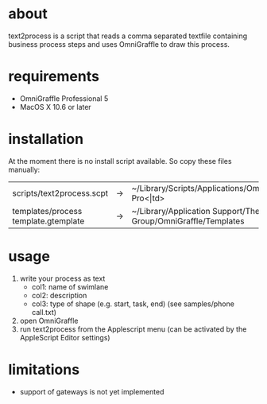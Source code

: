 # about

text2process is a script that reads a comma separated textfile containing 
business process steps and uses OmniGraffle to draw this process.


# requirements

* OmniGraffle Professional 5
* MacOS X 10.6 or later


# installation

At the moment there is no install script available. So copy these files manually:
<table>
<tr>
<td>scripts/text2process.scpt</td><td>-></td><td>~/Library/Scripts/Applications/OmniGraffle Pro<|td>
</tr>
<tr>
<td>templates/process template.gtemplate</td><td>-></td><td>~/Library/Application Support/The Omni Group/OmniGraffle/Templates</td>
</tr>
</table>

# usage

1. write your process as text 
    * col1: name of swimlane
    * col2: description
    * col3: type of shape (e.g. start, task, end)
    (see samples/phone call.txt)
2. open OmniGraffle
3. run text2process from the Applescript menu
    (can be activated by the AppleScript Editor settings)


# limitations

* support of gateways is not yet implemented